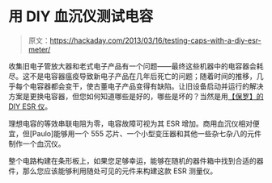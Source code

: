 # 用 DIY 血沉仪测试电容

> 原文：<https://hackaday.com/2013/03/16/testing-caps-with-a-diy-esr-meter/>

收集旧电子管放大器和老式电子产品有一个问题——最终这些机器中的电容器会耗尽。这不是电容器瘟疫导致新电子产品在几年后死亡的问题；随着时间的推移，几乎每个电容器都会变干，使古董电子产品变得有缺陷。让旧设备启动并运行的解决方案是更换电容器，但您如何知道哪些是好的，哪些是坏的？当然是用[【保罗】的 DIY ESR 仪](http://paulorenato.com/joomla/index.php?option=com_content&view=article&id=94:building-an-esr-meter&catid=4:projects&Itemid=4)。

理想电容的等效串联电阻为零，电容故障可视为其 ESR 增加。商用血沉仪相对便宜，但[Paulo]能够用一个 555 芯片、一个小型变压器和其他一些杂七杂八的元件制作一个血沉仪。

整个电路构建在条形板上，如果您足够幸运，能够在随机的器件箱中找到合适的器件，那么您应该能够利用随处可见的元件来构建这款 ESR 测量仪。